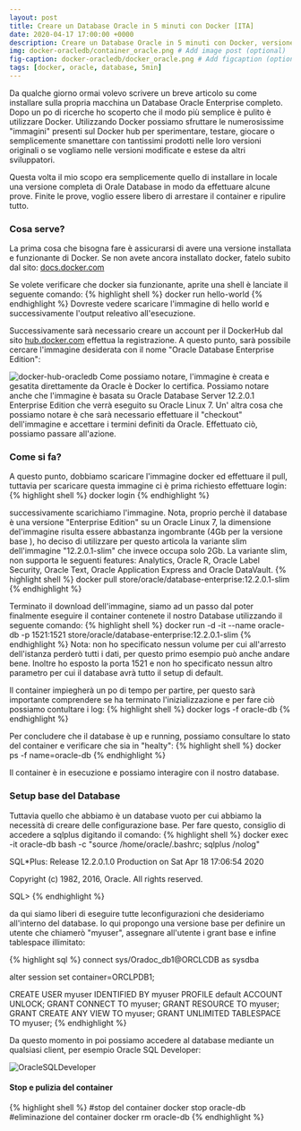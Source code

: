 ```yaml
---
layout: post
title: Creare un Database Oracle in 5 minuti con Docker [ITA]
date: 2020-04-17 17:00:00 +0000
description: Creare un Database Oracle in 5 minuti con Docker, versione in italiano
img: docker-oracledb/container_oracle.png # Add image post (optional)
fig-caption: docker-oracledb/docker_oracle.png # Add figcaption (optional)
tags: [docker, oracle, database, 5min]
---
```


Da qualche giorno ormai volevo scrivere un breve articolo su come installare sulla propria macchina un Database Oracle Enterprise completo.
Dopo un po di ricerche ho scoperto che il modo più semplice è pulito è utilizzare Docker.
Utilizzando Docker possiamo sfruttare le numerosissime "immagini" presenti sul Docker hub per sperimentare, testare, giocare o semplicemente smanettare con tantissimi prodotti nelle loro versioni originali o se vogliamo nelle versioni modificate e estese da altri sviluppatori.

Questa volta il mio scopo era semplicemente quello di installare in locale una versione completa di Orale Database in modo da effettuare alcune prove. Finite le prove, voglio essere libero di arrestare il container e ripulire tutto.

### Cosa serve?
La prima cosa che bisogna fare è assicurarsi di avere una versione installata e funzionante di Docker.
Se non avete ancora installato docker, fatelo subito dal sito: <a href="https://docs.docker.com/">docs.docker.com</a>


Se volete verificare che docker sia funzionante, aprite una shell è lanciate il seguente comando:
{% highlight shell %}
docker run hello-world
{% endhighlight %}
Dovreste vedere scaricare l'immagine di hello world e successivamente l'output releativo all'esecuzione.

Successivamente sarà necessario creare un account per il DockerHub dal sito <a href="https://hub.docker.com/">hub.docker.com</a> effettua la registrazione.
A questo punto, sarà possibile cercare l'immagine desiderata con il nome "Oracle Database Enterprise Edition":

![docker-hub-oracledb]({{site.baseurl}}/assets/img/docker-oracledb/docker-hub.png)
Come possiamo notare, l'immagine è creata e gesatita direttamente da Oracle è Docker lo certifica. Possiamo notare anche che l'immagine è basata su Oracle Database Server 12.2.0.1 Enterprise Edition che verrà eseguito su Oracle Linux 7. Un' altra cosa che possiamo notare è che sarà necessario effettuare il "checkout" dell'immagine e accettare i termini definiti da Oracle. Effettuato ciò, possiamo passare all'azione.


### Come si fa?
A questo punto, dobbiamo scaricare l'immagine docker ed effettuare il pull, tuttavia per scaricare questa immagine ci è prima richiesto effettuare login:
{% highlight shell %}
docker login
{% endhighlight %}

successivamente scarichiamo l'immagine. Nota, proprio perchè il database è una versione "Enterprise Edition" su un Oracle Linux 7, la dimensione del'immagine risulta essere abbastanza ingombrante (4Gb per la versione base ), ho deciso di utilizzare per questo articola la variante slim dell'immagine "12.2.0.1-slim" che invece occupa solo 2Gb. La variante slim, non supporta le seguenti features: Analytics, Oracle R, Oracle Label Security, Oracle Text, Oracle Application Express and Oracle DataVault.
{% highlight shell %}
docker pull store/oracle/database-enterprise:12.2.0.1-slim
{% endhighlight %}

Terminato il download dell'immagine, siamo ad un passo dal poter finalmente eseguire il container contenete il nostro Database utilizzando il seguente comando:
{% highlight shell %}
docker run -d -it --name oracle-db -p 1521:1521 store/oracle/database-enterprise:12.2.0.1-slim
{% endhighlight %}
Nota: non ho specificato nessun volume per cui all'arresto dell'istanza perderò tutti i dati, per questo primo esempio può anche andare bene. Inoltre ho esposto la porta 1521 e non ho specificato nessun altro parametro per cui il database avrà tutto il setup di default.

Il container impiegherà un po di tempo per partire, per questo sarà importante comprendere se ha terminato l'inizializzazione e per fare ciò possiamo contultare i log:
{% highlight shell %}
docker logs -f oracle-db
{% endhighlight %}

Per concludere che il database è up e running, possiamo consultare lo stato del container e verificare che sia in "healty":
{% highlight shell %}
docker ps -f name=oracle-db
{% endhighlight %}


Il container è in esecuzione e possiamo interagire con il nostro database.

### Setup base del Database
Tuttavia quello che abbiamo è un database vuoto per cui abbiamo la necessità di creare delle configurazione base. Per fare questo, consiglio di accedere a sqlplus digitando il comando:
{% highlight shell %}
docker exec -it oracle-db bash -c "source /home/oracle/.bashrc; sqlplus /nolog"

SQL*Plus: Release 12.2.0.1.0 Production on Sat Apr 18 17:06:54 2020

Copyright (c) 1982, 2016, Oracle.  All rights reserved.

SQL>
{% endhighlight %}

da qui siamo liberi di eseguire tutte leconfigurazioni che desideriamo all'interno del database.
Io qui propongo una versione base per definire un utente che chiamerò "myuser", assegnare all'utente i grant base e infine tablespace illimitato:

{% highlight sql %}
connect sys/Oradoc_db1@ORCLCDB as sysdba

alter session set container=ORCLPDB1;

CREATE USER myuser IDENTIFIED BY myuser
	PROFILE default
	ACCOUNT UNLOCK;
GRANT CONNECT TO myuser;
GRANT RESOURCE TO myuser;
GRANT CREATE ANY VIEW TO myuser;
GRANT UNLIMITED TABLESPACE TO myuser;
{% endhighlight %}

Da questo momento in poi possiamo accedere al database mediante un qualsiasi client, per esempio Oracle SQL Developer:

![OracleSQLDeveloper]({{site.baseurl}}/assets/img/docker-oracledb/OracleSQLDeveloper.PNG)


#### Stop e pulizia del container

{% highlight shell %}
#stop del container
docker stop oracle-db
#eliminazione del container
docker rm oracle-db
{% endhighlight %}
